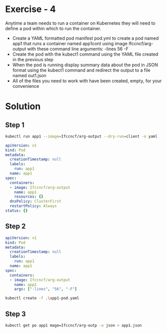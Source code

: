 # Exercise - 4

Anytime a team needs to run a container on Kubernetes they will need to define a pod within which to run the container.

- Create a YAML formatted pod manifest pod.yml to create a pod named app1 that runs a container named app1cont using image Ifccncf/arg-output with these command line arguments: -lines 56 -F
- Create the pod with the kubect1 command using the YAML file created in the previous step
- When the pod is running display summary data about the pod in JSON format using the kubect1 command and redirect the output to a file named out1.json
- All of the files you need to work with have been created, empty, for your convenience

# Solution

## Step 1
```sh
kubectl run app1 --image=Ifccncf/arg-output --dry-run=client -o yaml
```

```yaml
apiVersion: v1
kind: Pod
metadata:
  creationTimestamp: null    
  labels:
    run: app1
  name: app1
spec:
  containers:
  - image: Ifccncf/arg-output
    name: app1
    resources: {}
  dnsPolicy: ClusterFirst    
  restartPolicy: Always      
status: {}
```

## Step 2
```yaml
apiVersion: v1
kind: Pod
metadata:
  creationTimestamp: null    
  labels:
    run: app1
  name: app1
spec:
  containers:
  - image: Ifccncf/arg-output
    name: app1
    args: ["-lines", "56", "-F"]
```

```sh
kubectl create -f .\app1-pod.yaml  
```

## Step 3
```sh
kubectl get po app1 mage=Ifccncf/arg-outp -o json > app1.json
```